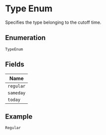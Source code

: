 
# Type Enum

Specifies the type belonging to the cutoff time.

## Enumeration

`TypeEnum`

## Fields

| Name |
|  --- |
| `regular` |
| `sameday` |
| `today` |

## Example

```
Regular
```

